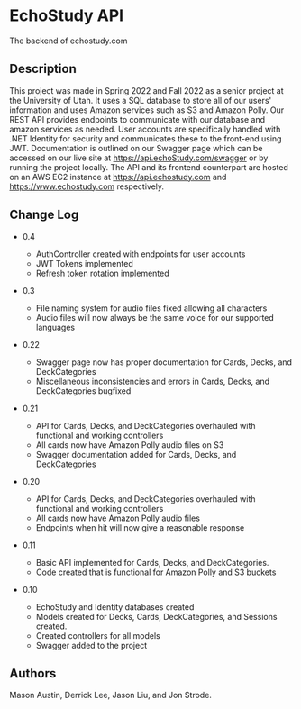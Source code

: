 # EchoStudy API

The backend of echostudy.com

## Description

This project was made in Spring 2022 and Fall 2022 as a senior project at the University of Utah. It uses a SQL database to store all of our users' information and uses Amazon services such as S3 and Amazon Polly. Our REST API provides endpoints to communicate with our database and amazon services as needed. User accounts are specifically handled with .NET Identity for security and communicates these to the front-end using JWT. Documentation is outlined on our Swagger page which can be accessed on our live site at https://api.echoStudy.com/swagger or by running the project locally. The API and its frontend counterpart are hosted on an AWS EC2 instance at https://api.echostudy.com and https://www.echostudy.com respectively.

## Change Log

* 0.4
    * AuthController created with endpoints for user accounts
    * JWT Tokens implemented
    * Refresh token rotation implemented

* 0.3
    * File naming system for audio files fixed allowing all characters
    * Audio files will now always be the same voice for our supported languages

* 0.22
    * Swagger page now has proper documentation for Cards, Decks, and DeckCategories
    * Miscellaneous inconsistencies and errors in Cards, Decks, and DeckCategories bugfixed

* 0.21
    * API for Cards, Decks, and DeckCategories overhauled with functional and working controllers
    * All cards now have Amazon Polly audio files on S3 
    * Swagger documentation added for Cards, Decks, and DeckCategories

* 0.20
    * API for Cards, Decks, and DeckCategories overhauled with functional and working controllers
    * All cards now have Amazon Polly audio files
    * Endpoints when hit will now give a reasonable response

* 0.11
    * Basic API implemented for Cards, Decks, and DeckCategories.
    * Code created that is functional for Amazon Polly and S3 buckets 

* 0.10
    * EchoStudy and Identity databases created
	* Models created for Decks, Cards, DeckCategories, and Sessions created.
    * Created controllers for all models
    * Swagger added to the project


## Authors

Mason Austin, Derrick Lee, Jason Liu, and Jon Strode.
